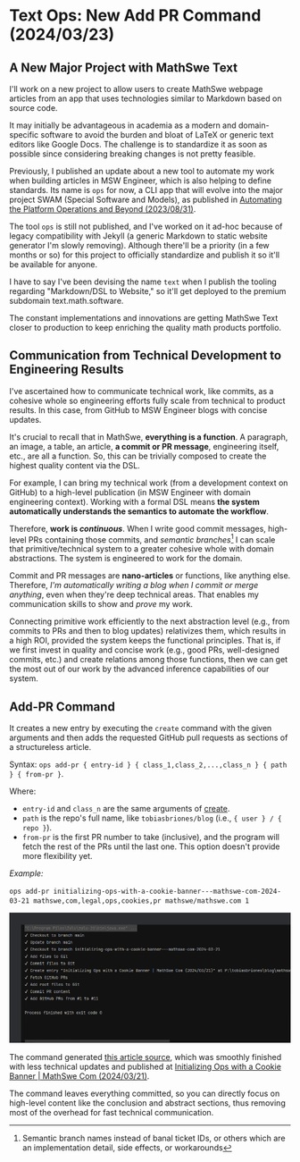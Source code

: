 <!-- Copyright (c) 2024 Tobias Briones. All rights reserved. -->
<!-- SPDX-License-Identifier: CC-BY-4.0 -->
<!-- This file is part of https://github.com/tobiasbriones/blog -->

# Text Ops: New Add PR Command (2024/03/23)

## A New Major Project with MathSwe Text

I'll work on a new project to allow users to create MathSwe webpage articles
from an app that uses technologies similar to Markdown based on source code.

It may initially be advantageous in academia as a modern and domain-specific
software to avoid the burden and bloat of LaTeX or generic text editors like
Google Docs. The challenge is to standardize it as soon as possible since
considering breaking changes is not pretty feasible.

Previously, I published an update about a new tool to automate my work when
building articles in MSW Engineer, which is also helping to define standards.
Its name is `ops` for now, a CLI app that will evolve into the major project
SWAM (Special Software and Models), as published in
[Automating the Platform Operations and Beyond (2023/08/31)](/automating-the-platform-operations-and-beyond-2023-08-31).

The tool `ops` is still not published, and I've worked on it ad-hoc because of
legacy compatibility with Jekyll (a generic Markdown to static website generator
I'm slowly removing). Although there'll be a priority (in a few months or so)
for this project to officially standardize and publish it so it'll be available
for anyone.

I have to say I've been devising the name `text` when I publish the tooling
regarding "Markdown/DSL to Website," so it'll get deployed to the premium
subdomain text.math.software.

The constant implementations and innovations are getting MathSwe Text closer to
production to keep enriching the quality math products portfolio.

## Communication from Technical Development to Engineering Results

I've ascertained how to communicate technical work, like commits, as a cohesive
whole so engineering efforts fully scale from technical to product results. In
this case, from GitHub to MSW Engineer blogs with concise updates.

It's crucial to recall that in MathSwe, **everything is a function**. A
paragraph, an image, a table, an article, **a commit or PR message**,
engineering itself, etc., are all a function. So, this can be trivially composed
to create the highest quality content via the DSL.

For example, I can bring my technical work (from a development context on
GitHub) to a high-level publication (in MSW Engineer with domain engineering
context). Working with a formal DSL means **the system automatically understands
the semantics to automate the workflow**.

Therefore, **work is *continuous***. When I write good commit messages,
high-level PRs containing those commits, and *semantic branches*[^1] I can scale
that primitive/technical system to a greater cohesive whole with domain
abstractions. The system is engineered to work for the domain.

[^1]: Semantic branch names instead of banal ticket IDs, or others which are an
    implementation detail, side effects, or workarounds

Commit and PR messages are **nano-articles** or functions, like anything else.
Therefore, *I'm automatically writing a blog when I commit or merge anything*,
even when they're deep technical areas. That enables my communication skills to
show and *prove* my work.

Connecting primitive work efficiently to the next abstraction level (e.g., from
commits to PRs and then to blog updates) relativizes them, which results in a
high ROI, provided the system keeps the functional principles. That is, if we
first invest in quality and concise work (e.g., good PRs, well-designed commits,
etc.) and create relations among those functions, then we can get the most out
of our work by the advanced inference capabilities of our system.

## Add-PR Command

It creates a new entry by executing the `create` command with the given
arguments and then adds the requested GitHub pull requests as sections of a
structureless article.

Syntax: `ops add-pr { entry-id } { class_1,class_2,...,class_n } { path } { from-pr }`.

Where:

- `entry-id` and `class_n` are the same arguments of
  [create](/automating-the-platform-operations-and-beyond-2023-08-31#create).
- `path` is the repo's full name, like `tobiasbriones/blog`
  (i.e., `{ user } / { repo }`).
- `from-pr` is the first PR number to take (inclusive), and the program will
  fetch the rest of the PRs until the last one. This option doesn't provide more
  flexibility yet.

*Example:*

`ops add-pr initializing-ops-with-a-cookie-banner---mathswe-com-2024-03-21 mathswe,com,legal,ops,cookies,pr mathswe/mathswe.com 1`

![](command-_-add-pr.png)

The command generated [this article source](demo/demo.md), which was
smoothly finished with less technical updates and published at
[Initializing Ops with a Cookie Banner | MathSwe Com (2024/03/21)](/initializing-ops-with-a-cookie-banner---mathswe-com-2024-03-21).

The command leaves everything committed, so you can directly focus on high-level
content like the conclusion and abstract sections, thus removing most of the
overhead for fast technical communication.
